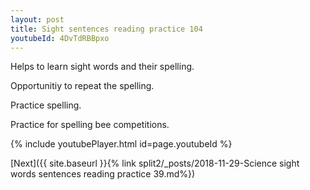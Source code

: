 ```yaml
---
layout: post
title: Sight sentences reading practice 104
youtubeId: 4DvTdRBBpxo
---
```

 
 
Helps to learn sight words and their spelling.

Opportunitiy to repeat the spelling. 

Practice spelling. 
 
Practice for spelling bee competitions. 
 
{% include youtubePlayer.html id=page.youtubeId %}
 
 

[Next]({{ site.baseurl }}{% link  split2/_posts/2018-11-29-Science sight words sentences reading practice 39.md%})
 

